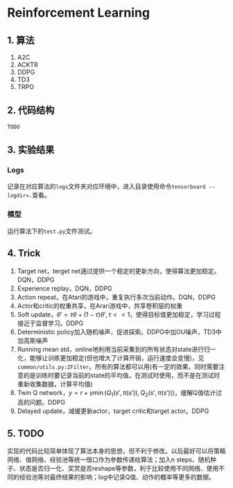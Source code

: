 # Reinforcement Learning

## 1. 算法

1. A2C
2. ACKTR
3. DDPG
4. TD3
5. TRPO

## 2. 代码结构

```
TODO
```

## 3. 实验结果

### Logs

记录在对应算法的```logs```文件夹对应环境中，进入目录使用命令```tensorboard --logdir=.```查看。

### 模型

运行算法下的```test.py```文件测试。

## 4. Trick

1. Target net，terget net通过提供一个稳定的更新方向，使得算法更加稳定。DQN，DDPG
2. Experience replay，DQN，DDPG
3. Action repeat，在Atari的游戏中，重复执行多次当前动作。DQN，DDPG
4. Actor和critic的权重共享，在Arari游戏中，共享卷积层的权重
5. Soft update，$\theta'=\tau \theta + (1-\tau)\theta', \tau << 1$，使得目标值更加稳定，学习过程接近于监督学习。DDPG
6. Deterministic policy加入随机噪声，促进探索。DDPG中加OU噪声，TD3中加高斯噪声
7. Running mean std，online地利用当前采集到的所有状态对state进行归一化，能够让训练更加稳定(但也增大了计算开销，运行速度会变慢)，见```common/utils.py:ZFilter```。所有的算法都可以用(有一定的效果。同时需要注意的是训练时要记录当前的state的平均值，在测试时使用，而不是在测试时重新收集数据，计算平均值)
8. Twin Q network，$y = r + \gamma \min (Q_1(s', \pi(s')), Q_2(s', \pi(s')))$，缓解Q值估计过高的问题。DDPG
9. Delayed update，减缓更新actor，target critic和target actor。DDPG

## 5. TODO

实现的代码比较简单体现了算法本身的思想，但不利于修改。以后最好可以将策略网络、值网络、经验池等统一借口作为参数传递给算法；加入n steps、随机种子、状态是否归一化、奖赏是否reshape等参数，利于比较使用不同网络、使用不同的经验池等对最终结果的影响；log中记录Q值、动作的概率等更多的数据。
